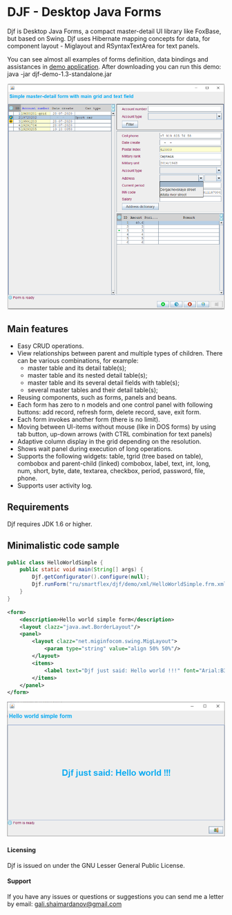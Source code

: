 # DJF - Desktop Java Forms

Djf is Desktop Java Forms, a compact master-detail UI library like FoxBase, but based on Swing.
Djf uses Hibernate mapping concepts for data, for component layout - Miglayout and RSyntaxTextArea for text panels.

You can see almost all examples of forms definition, data bindings and assistances in [demo application](https://github.com/smart-flex/Djf/releases/download/1.4/djf-demo-1.4-standalone.jar).
After downloading you can run this demo: java -jar djf-demo-1.3-standalone.jar

![One of the Djf demo form](djf-demo.png)

## Main features

* Easy CRUD operations.
* View relationships between parent and multiple types of children. There can be various combinations, for example:
  + master table and its detail table(s);
  + master table and its nested detail table(s);
  + master table and its several detail fields with table(s);
  + several master tables and their detail table(s);
* Reusing components, such as forms, panels and beans.
* Each form has zero to n models and one control panel with following buttons: add record, refresh form, delete record, save, exit form.
* Each form invokes another form (there is no limit).
* Moving between UI-items without mouse (like in DOS forms) by using tab button, up-down arrows (with CTRL combination for text panels)
* Adaptive column display in the grid depending on the resolution.
* Shows wait panel during execution of long operations.
* Supports the following widgets: table, tgrid (tree based on table), combobox and parent-child (linked) combobox, label, text, int, long, num, short, byte, date, textarea, checkbox, period, password, file, phone.
* Supports user activity log.

## Requirements

Djf requires JDK 1.6 or higher.

## Minimalistic code sample
```java
public class HelloWorldSimple {
    public static void main(String[] args) {
        Djf.getConfigurator().configure(null);
        Djf.runForm("ru/smartflex/djf/demo/xml/HelloWorldSimple.frm.xml", SizeFrameEnum.HALF);
    }
}
```
```xml
<form>
    <description>Hello world simple form</description>
    <layout clazz="java.awt.BorderLayout"/>
    <panel>
        <layout clazz="net.miginfocom.swing.MigLayout">
            <param type="string" value="align 50% 50%"/>
        </layout>
        <items>
            <label text="Djf just said: Hello world !!!" font="Arial:B30" fground="#09ACF2"/>
        </items>
    </panel>
</form>
```
![Hello world form](djf-demo-hw-simple.png)

#### Licensing

Djf is issued on under the GNU Lesser General Public License.

#### Support

If you have any issues or questions or suggestions you can send me a letter by email: <gali.shaimardanov@gmail.com>

